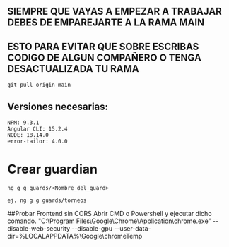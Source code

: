## SIEMPRE QUE VAYAS A EMPEZAR A TRABAJAR DEBES DE EMPAREJARTE A LA RAMA MAIN
## ESTO PARA EVITAR QUE SOBRE ESCRIBAS CODIGO DE ALGUN COMPAÑERO O TENGA DESACTUALIZADA TU RAMA
    git pull origin main




## Versiones necesarias:
    NPM: 9.3.1
    Angular CLI: 15.2.4
    NODE: 18.14.0
    error-tailor: 4.0.0

# Crear guardian
    ng g g guards/<Nombre_del_guard>

    ej. ng g g guards/torneos

##Probar Frontend sin CORS
    Abrir CMD o Powershell y ejecutar dicho comando.
"C:\Program Files\Google\Chrome\Application\chrome.exe" --disable-web-security --disable-gpu --user-data-dir=%LOCALAPPDATA%\Google\chromeTemp
